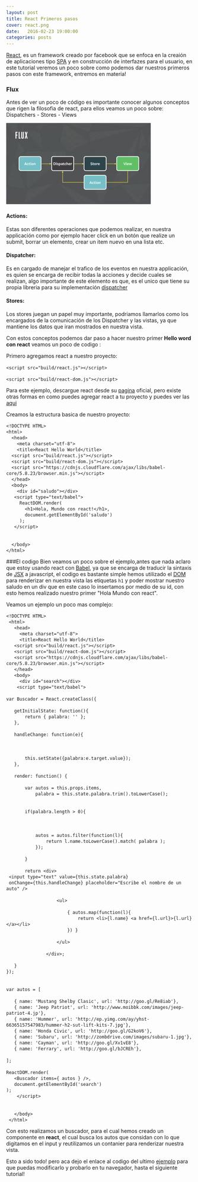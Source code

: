 ```yaml
---
layout: post
title: React Primeros pasos
cover: react.png
date:   2016-02-23 19:00:00
categories: posts
---
```


[React](https://facebook.github.io/react/ "react"), es un framework creado por facebook que
se enfoca en la creaión de aplicaciones tipo [SPA](https://es.wikipedia.org/wiki/Single-page_application "SPA") y en construcción de interfazes para el usuario, en este tutorial veremos un poco sobre como podemos dar nuestros
primeros pasos con este framework, entremos en materia!

### Flux
Antes de ver un poco de código es importante conocer algunos conceptos que rigen la filosofia de react, para ellos veamos un poco sobre:  Dispatchers - Stores - Views

![Flux](/images/flux.png "flux")

#### Actions:
Estas son diferentes operaciones que podemos realizar, en nuestra applicación
como por ejemplo hacer click en un botón que realize un submit, borrar un elemento,
crear un item nuevo en una lista etc.

#### Dispatcher:
Es en cargado de manejar el trafico de los eventos en nuestra applicación, es quien se encarga
de recibir todas la acciones y decide cuales se realizan, algo importante de este elemento es que, es el unico que tiene su propia libreria para su implementación [dispatcher](https://github.com/facebook/flux/blob/master/src/Dispatcher.js)

#### Stores:
Los stores juegan un papel muy importante, podriamos llamarlos como los encargados de la
comunicación de los Dispatcher y las vistas, ya que mantiene los datos que iran mostrados en
nuestra vista.

Con estos conceptos podemos dar paso a hacer nuestro primer **Hello word con react**
veamos un poco de codigo :

Primero agregamos react a nuestro proyecto:

`<script src="build/react.js"></script>`

`<script src="build/react-dom.js"></script>`

Para este ejemplo, descargue react desde su [pagina](http://facebook.github.io/react/docs/tooling-integration.html) oficial, pero existe
otras formas en como puedes agregar react a tu proyecto y puedes ver las [aqui](http://facebook.github.io/react/docs/tooling-integration.html)

Creamos la estructura basica de nuestro proyecto:

  ```
  <!DOCTYPE HTML>
  <html>
    <head>
      <meta charset="utf-8">
      <title>React Hello World</title>
    <script src="build/react.js"></script>
    <script src="build/react-dom.js"></script>
    <script src="https://cdnjs.cloudflare.com/ajax/libs/babel-core/5.8.23/browser.min.js"></script>
    </head>
    <body>
      <div id="saludo"></div>
     <script type="text/babel">
       ReactDOM.render(
         <h1>Hola, Mundo con react!</h1>,
         document.getElementById('saludo')
       );
     </script>


    </body>
  </html>

```

###El codigo
Bien veamos un poco sobre el ejemplo,antes que nada aclaro que estoy usando react con
[Babel](https://babeljs.io/), ya que se encarga de traducir la sintaxis de
[JSX](https://facebook.github.io/react/docs/jsx-in-depth.html)
 a javascript, el codigo es bastante simple hemos utilizado el [DOM](https://developer.mozilla.org/es/docs/DOM) para renderizar en nuestra vista las etiquetas `h1` y poder mostrar nuestro saludo en un div que en este caso lo insertamos por medio de su id, con esto hemos realizado nuestro primer "Hola Mundo con react".

 Veamos un ejemplo un poco mas complejo:

 ``````
 <!DOCTYPE HTML>
  <html>
    <head>
      <meta charset="utf-8">
      <title>React Hello World</title>
    <script src="build/react.js"></script>
    <script src="build/react-dom.js"></script>
    <script src="https://cdnjs.cloudflare.com/ajax/libs/babel-core/5.8.23/browser.min.js"></script>
    </head>
    <body>
      <div id="search"></div>
     <script type="text/babel">

var Buscador = React.createClass({

    getInitialState: function(){
        return { palabra: '' };
    },

    handleChange: function(e){



        this.setState({palabra:e.target.value});
    },

    render: function() {

        var autos = this.props.items,
            palabra = this.state.palabra.trim().toLowerCase();


        if(palabra.length > 0){



            autos = autos.filter(function(l){
                return l.name.toLowerCase().match( palabra );
            });

        }

        return <div>
  <input type="text" value={this.state.palabra}
  onChange={this.handleChange} placeholder="Escribe el nombre de un auto" />

                    <ul>

                        { autos.map(function(l){
                            return <li>{l.name} <a href={l.url}>{l.url}</a></li>
                        }) }

                    </ul>

                </div>;

    }
});


var autos = [

    { name: 'Mustang Shelby Clasic', url: 'http://goo.gl/Re8iab'},
    { name: 'Jeep Patriot', url: 'http://www.moibbk.com/images/jeep-patriot-4.jp'},
    { name: 'Hummer', url: 'http://ep.yimg.com/ay/yhst-66365157547983/hummer-h2-sut-lift-kits-7.jpg'},
    { name: 'Honda Civic', url: 'http://goo.gl/G2koV6'},
    { name: 'Subaru', url: 'http://zombdrive.com/images/subaru-1.jpg'},
    { name: 'Cayman', url: 'http://goo.gl/Xv1vE8'},
    { name: 'Ferrary', url: 'http://goo.gl/bJCREh'},

];

ReactDOM.render(
    <Buscador items={ autos } />,
    document.getElementById('search')
);
     </script>


    </body>
  </html>
``````
Con esto realizamos un buscador, para el cual hemos creado un componente en **react**, el cual busca los autos que considan con lo que digitamos en el input y reutilizamos un contanier para renderizar nuestra vista.

Esto a sido todo! pero aca dejo el enlace al codigo del ultimo [ejemplo](https://gist.github.com/EnriqueV/e0f5aad50d3515730959) para que puedas modificarlo y probarlo en tu navegador, hasta el siguiente tutorial!
